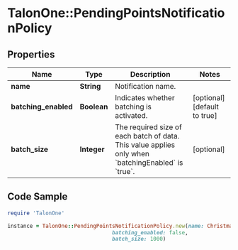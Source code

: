 # TalonOne::PendingPointsNotificationPolicy

## Properties

Name | Type | Description | Notes
------------ | ------------- | ------------- | -------------
**name** | **String** | Notification name. | 
**batching_enabled** | **Boolean** | Indicates whether batching is activated. | [optional] [default to true]
**batch_size** | **Integer** | The required size of each batch of data. This value applies only when &#x60;batchingEnabled&#x60; is &#x60;true&#x60;. | [optional] 

## Code Sample

```ruby
require 'TalonOne'

instance = TalonOne::PendingPointsNotificationPolicy.new(name: Christmas Sale,
                                 batching_enabled: false,
                                 batch_size: 1000)
```


